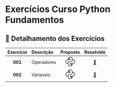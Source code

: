 # Exercícios Curso Python Fundamentos 

## 📂 **Detalhamento dos Exercícios**

| Exercício | Descrição | Proposto  | Resolvido |
|:-----------:|:-----------|:------------:|:---------------:|
| **001** | Operadores | [![.py](https://github.com/Repositorios-Escoladeprogramadores/python-modulo1/blob/main/icons/icons8-python-32.png ".py")](https://github.com/Repositorios-Escoladeprogramadores/python-modulo1/blob/main/exercicios/operadores/exer_operadores.py) | [📝](https://github.com/Repositorios-Escoladeprogramadores/python-modulo1/blob/main/exercicios/operadores/exer_operadores_gabarito.txt) |
| **002** | Variaveis | [![.py](https://github.com/Repositorios-Escoladeprogramadores/python-modulo1/blob/main/icons/icons8-python-32.png ".py")](https://github.com/Repositorios-Escoladeprogramadores/python-modulo1/blob/main/exercicios/variaveis/exer_variaveis.py) | [📝](https://github.com/Repositorios-Escoladeprogramadores/python-modulo1/blob/main/exercicios/operadores/exer_variaveis_gabarito.txt) |


